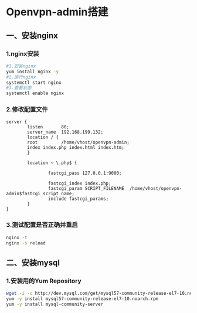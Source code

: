 # Openvpn-admin搭建

## 一、安装nginx

### 1.nginx安装

```bash
#1.安装nginx
yum install nginx -y
#2.运行nginx
systemctl start nginx
#3.查看状态
systemctl enable nginx
```

### 2.修改配置文件

```
server {
        listen       80;
        server_name  192.168.199.132;
        location / {
        root         /home/vhost/openvpn-admin;
        index index.php index.html index.htm;
        }

        location ~ \.php$ {

                fastcgi_pass 127.0.0.1:9000;

                fastcgi_index index.php;
                fastcgi_param SCRIPT_FILENAME  /home/vhost/openvpn-admin$fastcgi_script_name;
                include fastcgi_params;
        }
}
```

### 3.测试配置是否正确并重启

```bash
nginx -t
nginx -s reload
```

## 二、安装mysql

### 1.安装用的Yum Repository

```bash
wget -i -c http://dev.mysql.com/get/mysql57-community-release-el7-10.noarch.rpm
yum -y install mysql57-community-release-el7-10.noarch.rpm
yum -y install mysql-community-server

```

